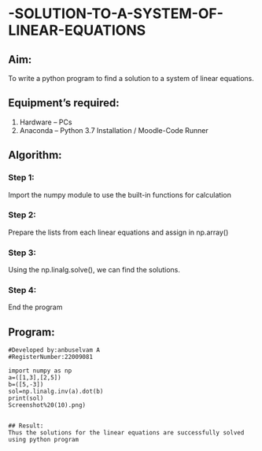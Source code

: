 # -SOLUTION-TO-A-SYSTEM-OF-LINEAR-EQUATIONS
## Aim:
To write a python program to find a solution to a system of linear equations.
## Equipment’s required:
1. 	Hardware – PCs
2. 	Anaconda – Python 3.7 Installation / Moodle-Code Runner
## Algorithm:
### Step 1: 
Import the numpy module to use the built-in functions for calculation
### Step 2: 
Prepare the lists from each linear equations and assign in np.array()
### Step 3: 
Using the np.linalg.solve(), we can find the solutions.
### Step 4: 
End the program
## Program:
```#Program to find the solution for the given linear equations.
#Developed by:anbuselvam A 
#RegisterNumber:22009081

import numpy as np
a=([1,3],[2,5])
b=([5,-3])
sol=np.linalg.inv(a).dot(b)
print(sol)
Screenshot%20(10).png)


## Result: 
Thus the solutions for the linear equations are successfully solved using python program

